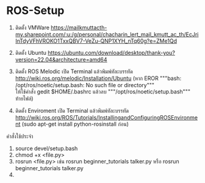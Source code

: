 # ROS-Setup

1. ติดตั้ง VMWare https://mailkmuttacth-my.sharepoint.com/:u:/g/personal/chacharin_lert_mail_kmutt_ac_th/EcJriInTdyVFhVROKO1TxxQBV7-VeZu-QNP1XYH_nTq60g?e=ZMe1Qd

2. ติดตั้ง Ubuntu https://ubuntu.com/download/desktop/thank-you?version=22.04&architecture=amd64

3. ติดตั้ง ROS Melodic
  เปิด Terminal แล้วพิมพ์ทัละบรรทัด http://wiki.ros.org/melodic/Installation/Ubuntu
    (หาก EROR """bash: /opt/ros/noetic/setup.bash: No such file or directory"""  
      ให้ใช้คำสั่ง gedit $HOME/.bashrc แล้วลบ """/opt/ros/noetic/setup.bash""" ท้ายไฟล์)
 
4. ติดตั้ง Enviroment
  เปิด Terminal แล้วพิมพ์ทัละบรรทัด http://wiki.ros.org/ROS/Tutorials/InstallingandConfiguringROSEnvironment
   (sudo apt-get install python-rosinstall ก่อน)

คำสั่งใช้ประจำ
  1. source devel/setup.bash
  2. chmod +x <file.py>
  3. rosrun <folder> <file.py> เช่น rosrun beginner_tutorials talker.py หรือ rosrun beginner_tutorials talker.py
  4. 

   
